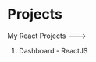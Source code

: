 <!-- repo link -- https://github.com/sahilpayla/Project-React.git -->

# Projects

My React Projects --->

1. Dashboard - ReactJS